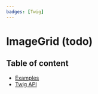 ```yaml
---
badges: [Twig]
---
```


# ImageGrid (todo) <Badges :texts="$frontmatter.badges" />

## Table of content

- [Examples](./examples)
- [Twig API](./twig-api)
